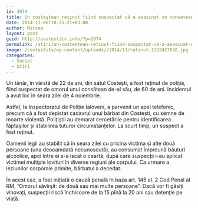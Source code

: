 ```yaml
---
id: 2974
title: Un costeştean reţinut fiind suspectat că a asasinat un consatean
date: 2014-11-06T10:25:21+03:00
author: Mircea
layout: post
guid: http://costestitv.info/?p=2974
permalink: /stiri/un-costestean-retinut-fiind-suspectat-ca-a-asasinat-un-consatean/
image: /costestitv/wp-content/uploads//2014/11/retinut-1322427838.jpg
categories:
  - Social
  - Știri
---
```

Un tânăr, în vârstă de 22 de ani, din satul Costești, a fost reținut de poliție, fiind suspectat de omorul unui consătean de-al său, de 60 de ani. Incidentul a avut loc în seara zilei de 4 noiembrie.<!--more-->

Astfel, la Inspectoratul de Poliție Ialoveni, a parvenit un apel telefonic, precum că a fost depistat cadavrul unui bărbat din Costești, cu semne de moarte violentă. Polițiștii au demarat cercetările pentru identificarea făptașilor și stabilirea tuturor circumstanțelor. La scurt timp, un suspect a fost reținut.

Oamenii legii au stabilit că în seara zilei cu pricina victima și alte două persoane (una deocamdată necunoscută), au consumat împreună băuturi alcoolice, apoi între ei s-a iscat o ceartă, după care suspecții i-au aplicat victimei multiple lovituri în diverse regiuni ale corpului. Ca urmare a leziunilor corporale primite, bărbatul a decedat.

În acest caz, a fost inițiată o cauză penală în baza art. 145 al. 2 Cod Penal al RM, ”Omorul săvîrşit: de două sau mai multe persoane”. Dacă vor fi găsiți vinovați, suspecții riscă închisoare de la 15 pînă la 20 ani sau detenție pe viață.
